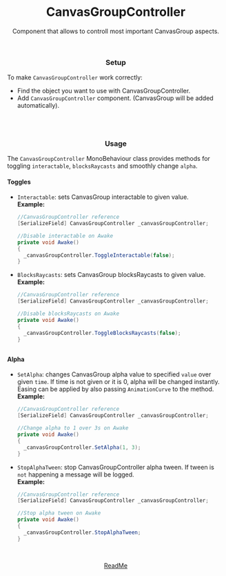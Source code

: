<h1 align="center">CanvasGroupController</h1>
<p align="center">
  Component that allows to controll most important CanvasGroup aspects.
</p>

<br>
<h3 align="center">Setup</h3>
<p align="center">
  
  To make `CanvasGroupController` work correctly:
  - Find the object you want to use with CanvasGroupController.
  - Add `CanvasGroupController` component. (CanvasGroup will be added automatically).
</p>

##

<br>
<h3 align="center">Usage</h3>
<p align="center">
  
  The `CanvasGroupController` MonoBehaviour class provides methods for toggling `interactable`, `blocksRaycasts` and smoothly change `alpha`.
  
  #### Toggles
  - `Interactable`: sets CanvasGroup interactable to given value.<br>
  **Example:**
    ```csharp
    //CanvasGroupController reference
    [SerializeField] CanvasGroupController _canvasGroupController;
    
    //Disable interactable on Awake
    private void Awake()
    {
      _canvasGroupController.ToggleInteractable(false);
    }
    ```
  - `BlocksRaycasts`: sets CanvasGroup blocksRaycasts to given value.<br>
  **Example:**
    ```csharp
    //CanvasGroupController reference
    [SerializeField] CanvasGroupController _canvasGroupController;
    
    //Disable blocksRaycasts on Awake
    private void Awake()
    {
      _canvasGroupController.ToggleBlocksRaycasts(false);
    }
    ```

##
  #### Alpha
  - `SetAlpha`: changes CanvasGroup alpha value to specified `value` over given `time`. If time is not given or it is 0, alpha will be changed instantly.
Easing can be applied by also passing `AnimationCurve` to the method.<br>
  **Example:**
    ```csharp
    //CanvasGroupController reference
    [SerializeField] CanvasGroupController _canvasGroupController;
    
    //Change alpha to 1 over 3s on Awake
    private void Awake()
    {
      _canvasGroupController.SetAlpha(1, 3);
    }
    ```

  - `StopAlphaTween`: stop CanvasGroupController alpha tween. If tween is `not` happening a message will be logged.<br>
  **Example:**
    ```csharp
    //CanvasGroupController reference
    [SerializeField] CanvasGroupController _canvasGroupController;
    
    //Stop alpha tween on Awake
    private void Awake()
    {
      _canvasGroupController.StopAlphaTween;
    }
    ```
</p>

<br>
<p align="center">
  <a href="README.md">ReadMe</a>
</p>
